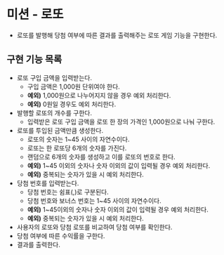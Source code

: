 # 미션 - 로또
- 로또를 발행해 당첨 여부에 따른 결과를 출력해주는 로또 게임 기능을 구현한다.

## 구현 기능 목록

- 로또 구입 금액을 입력받는다.
    - 구입 금액은 1,000원 단위여야 한다.
    - **예외)** 1,000원으로 나누어지지 않을 경우 예외 처리한다.
    - **예외)** 0원일 경우도 예외 처리한다.
- 발행할 로또의 개수를 구한다.
    - 입력받은 로또 구입 금액을 로또 한 장의 가격인 1,000원으로 나눠 구한다.
- 로또를 투입된 금액만큼 생성한다.
    - 로또의 숫자는 1~45 사이의 자연수이다.
    - 로또는 한 로또당 6개의 숫자를 가진다.
    - 랜덤으로 6개의 숫자를 생성하고 이를 로또의 번호로 한다.
    - **예외)** 1~45 이외의 숫자나 숫자 이외의 값이 입력될 경우 예외 처리한다.
    - **예외)** 중복되는 숫자가 있을 시 예외 처리한다.
- 당첨 번호를 입력받는다.
    - 당첨 번호는 쉼표(,)로 구분된다.
    - 당첨 번호와 보너스 번호는 1~45 사이의 자연수이다.
    - **예외)** 1~45이외의 숫자나 숫자 이외의 값이 입력될 경우 예외 처리한다.
    - **예외)** 중복되는 숫자가 있을 시 예외 처리한다.
- 사용자의 로또와 당첨 로또를 비교하여 당첨 여부를 확인한다.
- 당첨 여부에 따른 수익률을 구한다.
- 결과를 출력한다.